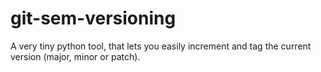 git-sem-versioning
==================

A very tiny python tool, that lets you easily increment and tag the current version (major, minor or patch).